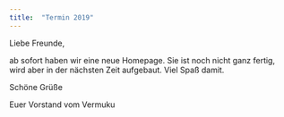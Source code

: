 ```yaml
---
title:  "Termin 2019"
---
```


Liebe Freunde,

ab sofort haben wir eine neue Homepage.
Sie ist noch nicht ganz fertig, wird aber in der nächsten Zeit aufgebaut.
Viel Spaß damit.


Schöne Grüße

Euer Vorstand vom Vermuku